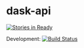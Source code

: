 dask-api
========
[![Stories in Ready](https://badge.waffle.io/doodzik/dask-api.png?label=ready&title=Ready)](https://waffle.io/doodzik/dask-api)

Development: [![Build Status](https://magnum.travis-ci.com/doodzik/dask-api.svg?token=p2poNPeceCQVsK8JhRNL&branch=development)](https://magnum.travis-ci.com/doodzik/dask-api)

